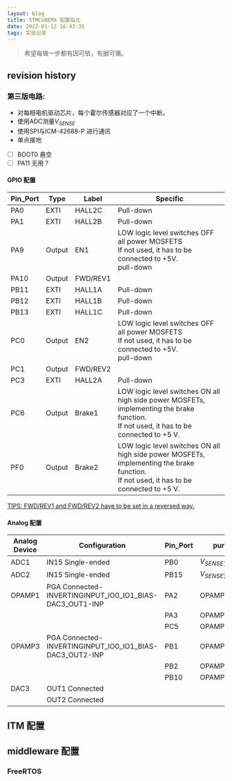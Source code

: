 ```yaml
---
layout: blog
title: STMCUBEMX 配置指北
date: 2022-01-12 16:43:35
tags: 实验记录
---
```


> 希望每做一步都有因可依，有据可循。

## revision history 

### 第三版电路:

- 对每相电机驱动芯片，每个霍尔传感器对应了一个中断。
- 使用ADC测量$V_{SENSE}$
- 使用SPI与ICM-42688-P 进行通讯
- 单点接地
- [ ] BOOT0 悬空
- [ ] PA11 无用？

#### GPIO 配置

| Pin_Port | Type   | Label    | Specific                                                     |
| -------- | ------ | -------- | ------------------------------------------------------------ |
| PA0      | EXTI   | HALL2C   | Pull-down                                                    |
| PA1      | EXTI   | HALL2B   | Pull-down                                                    |
| PA9      | Output | EN1      | LOW logic level switches OFF all power MOSFETS<br />If not used, it has to be connected to +5V.<br />pull-down |
| PA10     | Output | FWD/REV1 |                                                              |
| PB11     | EXTI   | HALL1A   | Pull-down                                                    |
| PB12     | EXTI   | HALL1B   | Pull-down                                                    |
| PB13     | EXTI   | HALL1C   | Pull-down                                                    |
| PC0      | Output | EN2      | LOW logic level switches OFF all power MOSFETS<br />If not used, it has to be connected to +5V.<br />pull-down |
| PC1      | Output | FWD/REV2 |                                                              |
| PC3      | EXTI   | HALL2A   | Pull-down                                                    |
| PC6      | Output | Brake1   | LOW logic level switches ON all high side power MOSFETs,<br/>implementing the brake function.<br/>If not used, it has to be connected to +5 V. |
| PF0      | Output | Brake2   | LOW logic level switches ON all high side power MOSFETs,<br/>implementing the brake function.<br/>If not used, it has to be connected to +5 V. |

<u>TIPS: FWD/REV1 and FWD/REV2 have to be set in a reversed way.</u>

#### Analog 配置

| Analog Device | Configuration                                           | Pin_Port | purpose      |
| ------------- | ------------------------------------------------------- | -------- | ------------ |
| ADC1          | IN15 Single-ended                                       | PB0      | $V_{SENSE1}$ |
| ADC2          | IN15 Single-ended                                       | PB15     | $V_{SENSE2}$ |
| OPAMP1        | PGA Connected-INVERTINGINPUT_IO0_IO1_BIAS-DAC3_OUT1-INP | PA2      | OPAMP1_VOUT  |
|               |                                                         | PA3      | OPAMP1_VINM0 |
|               |                                                         | PC5      | OPAMP1_VINM1 |
| OPAMP3        | PGA Connected-INVERTINGINPUT_IO0_IO1_BIAS-DAC3_OUT2-INP | PB1      | OPAMP3_VOUT  |
|               |                                                         | PB2      | OPAMP3_VINM0 |
|               |                                                         | PB10     | OPAMP3_VINM1 |
| DAC3          | OUT1 Connected                                          |          |              |
|               | OUT2 Connected                                          |          |              |

## ITM 配置




## middleware 配置

### FreeRTOS

